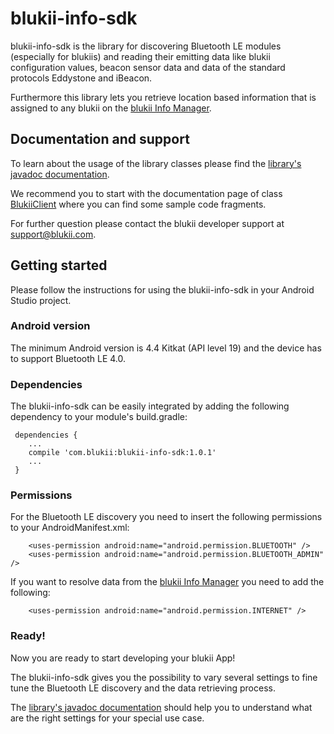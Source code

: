 # blukii-info-sdk

blukii-info-sdk is the library for discovering Bluetooth LE modules (especially for blukiis) and reading their emitting data like blukii configuration values, beacon sensor data and data of the standard protocols Eddystone and iBeacon.

Furthermore this library lets you retrieve location based information that is assigned to any blukii on the [blukii Info Manager](https://manager.blukiiinfo.com).

## Documentation and support

To learn about the usage of the library classes please find the [library's javadoc documentation](https://schneiderma.github.io/blukii_developer/android/blukii-info-sdk/javadoc/).

We recommend you to start with the documentation page of class [BlukiiClient](https://schneiderma.github.io/blukii_developer/android/blukii-info-sdk/javadoc/com/blukii/infosdk/BlukiiClient.html) where you can find some sample code fragments.

For further question please contact the blukii developer support at [support@blukii.com](mailto:support@blukii.com).

## Getting started

Please follow the instructions for using the blukii-info-sdk in your Android Studio project.

### Android version

The minimum Android version is 4.4 Kitkat (API level 19) and the device has to support Bluetooth LE 4.0.

### Dependencies

The blukii-info-sdk can be easily integrated by adding the following dependency to your module's build.gradle:
```
 dependencies {
    ...
    compile 'com.blukii:blukii-info-sdk:1.0.1'
    ...
 }
```


### Permissions

For the Bluetooth LE discovery you need to insert the following permissions to your AndroidManifest.xml:
```
    <uses-permission android:name="android.permission.BLUETOOTH" />
    <uses-permission android:name="android.permission.BLUETOOTH_ADMIN" />
```

If you want to resolve data from the [blukii Info Manager](https://manager.blukiiinfo.com) you need to add the following:
```
    <uses-permission android:name="android.permission.INTERNET" />
```

### Ready!

Now you are ready to start developing your blukii App!

The blukii-info-sdk gives you the possibility to vary several settings to fine tune the Bluetooth LE discovery and the data retrieving process. 

The [library's javadoc documentation](https://schneiderma.github.io/blukii_developer/android/blukii-info-sdk/javadoc/) should help you to understand what are the right settings for your special use case.
